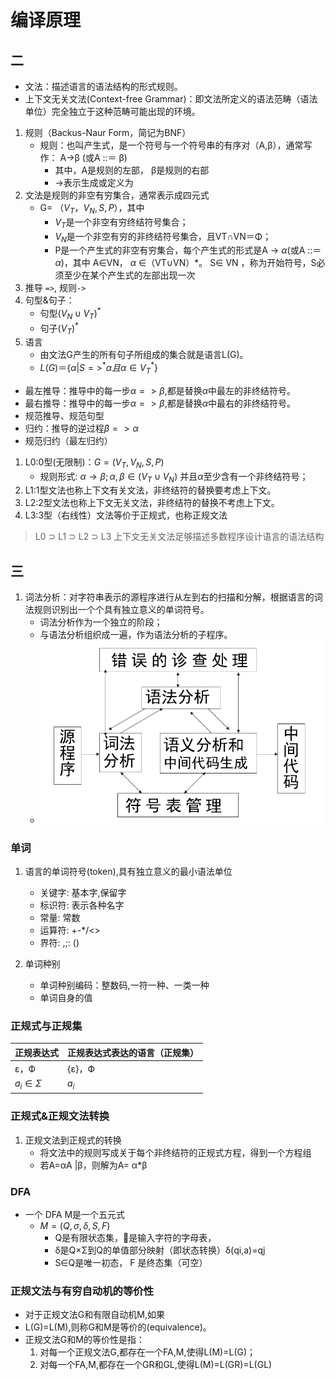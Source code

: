 # 编译原理

## 二

- 文法：描述语言的语法结构的形式规则。
- 上下文无关文法(Context-free Grammar)：即文法所定义的语法范畴（语法单位）完全独立于这种范畴可能出现的环境。

1. 规则（Backus-Naur Form，简记为BNF）
   - 规则：也叫产生式，是一个符号与一个符号串的有序对（A,β），通常写作：
A→β (或A ::＝ β)
     - 其中，A是规则的左部， β是规则的右部
     - →表示生成或定义为
2. 文法是规则的非空有穷集合，通常表示成四元式
   - G= （$V_T，V_N ,S, P$），其中
     - $V_T$是一个非空有穷终结符号集合；
     - $V_N$是一个非空有穷的非终结符号集合，且VT∩VN＝Φ；
     - P是一个产生式的非空有穷集合，每个产生式的形式是A → $\alpha$(或A ::＝ $\alpha$)，其中 A∈VN， $\alpha$ ∈（VT∪VN）*。 S∈ VN ，称为开始符号，S必须至少在某个产生式的左部出现一次
3. 推导 `=>`, 规则`->`
4. 句型&句子：
   - 句型$(V_N \cup V_T)^*$
   - 句子$(V_T)^*$
5. 语言
   - 由文法G产生的所有句子所组成的集合就是语言L(G)。
   - $L(G)＝\{ \alpha |S=>^*\alpha 且\alpha \in V_T^*\}$

- 最左推导：推导中的每一步$\alpha => \beta$,都是替换$\alpha$中最左的非终结符号。
- 最右推导：推导中的每一步$\alpha => \beta$,都是替换$\alpha$中最右的非终结符号。
- 规范推导、规范句型
- 归约：推导的逆过程$\beta => \alpha$
- 规范归约（最左归约）

1. L0:0型(无限制)：$G=(V_T,V_N,S,P)$
   - 规则形式: $\alpha \rightarrow \beta ; \alpha,\beta \in (V_T\cup V_N)$
并且$\alpha$至少含有一个非终结符号；
2. L1:1型文法也称上下文有关文法，非终结符的替换要考虑上下文。
3. L2:2型文法也称上下文无关文法，非终结符的替换不考虑上下文。
4. L3:3型（右线性）文法等价于正规式，也称正规文法

> L0 ⊃  L1 ⊃ L2 ⊃ L3
> 上下文无关文法足够描述多数程序设计语言的语法结构

## 三

1. 词法分析：对字符串表示的源程序进行从左到右的扫描和分解，根据语言的词法规则识别出一个个具有独立意义的单词符号。
   - 词法分析作为一个独立的阶段；
   - 与语法分析组织成一遍，作为语法分析的子程序。
   - ![by1](../res/by1.png)

### 单词

1. 语言的单词符号(token),具有独立意义的最小语法单位
    - 关键字: 基本字,保留字
    - 标识符: 表示各种名字
    - 常量: 常数
    - 运算符: +-*/<>
    - 界符: ,;: ()

2. 单词种别
   - 单词种别编码：整数码,一符一种、一类一种
   - 单词自身的值

### 正规式与正规集

|正规表达式|正规表达式表达的语言（正规集）|
|--|--|
|ε，Ф|{ε}，Ф|
|$a_i\in\Sigma$|$a_i$|

### 正规式&正规文法转换

1. 正规文法到正规式的转换
   - 将文法中的规则写成关于每个非终结符的正规式方程，得到一个方程组
   - 若A=αA |β，则解为A= α*β

### DFA

- 一个 DFA M是一个五元式
  - $M=(Q, \sigma, δ , S, F)$
    - Q是有限状态集，是输入字符的字母表，
    - δ是Q×Σ到Q的单值部分映射（即状态转换）δ(qi,a)=qj
    - S∈Q是唯一初态， F 是终态集（可空）

### 正规文法与有穷自动机的等价性

- 对于正规文法G和有限自动机M,如果
- L(G)=L(M),则称G和M是等价的(equivalence)。
- 正规文法G和M的等价性是指：
  1. 对每一个正规文法G,都存在一个FA,M,使得L(M)=L(G)；
  2. 对每一个FA,M,都存在一个GR和GL,使得L(M)=L(GR)=L(GL)

